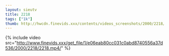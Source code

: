 ```yaml
--- 
layout: sieutv
title: 2218
tags: ["1k"]
thumb: http://hwcdn.finevids.xxx/contents/videos_screenshots/2000/2218/preview.mp4.jpg
---
```

{% include video src="http://www.finevids.xxx/get_file/1/e06eab80cc031c0abd8740556a37d536/2000/2218/2218.mp4/" %} 
